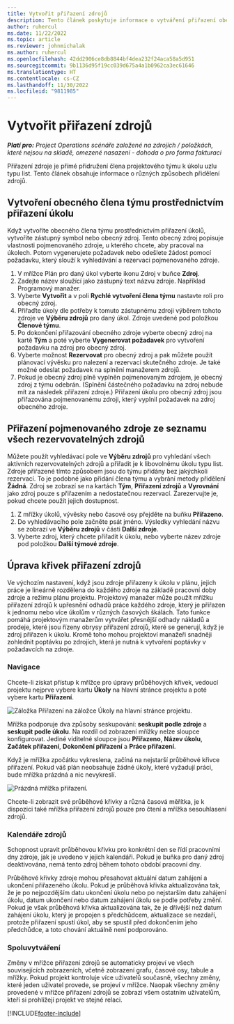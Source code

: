 ```yaml
---
title: Vytvořit přiřazení zdrojů
description: Tento článek poskytuje informace o vytváření přiřazení obecných a pojmenovaných zdrojů.
author: ruhercul
ms.date: 11/22/2022
ms.topic: article
ms.reviewer: johnmichalak
ms.author: ruhercul
ms.openlocfilehash: 42dd2906ce8db8844bf4dea232f24aca58a5d951
ms.sourcegitcommit: 9b1136d95f19cc039d675a4a1b0962ca3ec61646
ms.translationtype: HT
ms.contentlocale: cs-CZ
ms.lasthandoff: 11/30/2022
ms.locfileid: "9811985"
---
```

# <a name="create-resource-assignments"></a>Vytvořit přiřazení zdrojů

_**Platí pro:** Project Operations scénáře založené na zdrojích / položkách, které nejsou na skladě, omezené nasazení - dohoda o pro forma fakturaci_


Přiřazení zdroje je přímé přidružení člena projektového týmu k úkolu uzlu typu list. Tento článek obsahuje informace o různých způsobech přidělení zdrojů.

## <a name="create-a-generic-team-member-through-task-assignment"></a>Vytvoření obecného člena týmu prostřednictvím přiřazení úkolu


Když vytvoříte obecného člena týmu prostřednictvím přiřazení úkolů, vytvoříte zástupný symbol nebo obecný zdroj. Tento obecný zdroj popisuje vlastnosti pojmenovaného zdroje, u kterého chcete, aby pracoval na úkolech. Potom vygenerujete požadavek nebo odešlete žádost pomocí požadavku, který slouží k vyhledávání a rezervaci pojmenovaného zdroje.

1. V mřížce Plán pro daný úkol vyberte ikonu Zdroj v buňce **Zdroj**.
2. Zadejte název sloužící jako zástupný text názvu zdroje. Například Programový manažer.
3. Vyberte **Vytvořit** a v poli **Rychlé vytvoření člena týmu** nastavte roli pro obecný zdroj.
4. Přiřaďte úkoly dle potřeby k tomuto zástupnému zdroji výběrem tohoto zdroje ve **Výběru zdrojů** pro daný úkol. Zdroje uvedené pod položkou **Členové týmu**.
5. Po dokončení přiřazování obecného zdroje vyberte obecný zdroj na kartě **Tým** a poté vyberte **Vygenerovat požadavek** pro vytvoření požadavku na zdroj pro obecný zdroj.
6. Vyberte možnost **Rezervovat** pro obecný zdroj a pak můžete použít plánovací vývěsku pro nalezení a rezervaci skutečného zdroje. Je také možné odeslat požadavek na splnění manažerem zdrojů.
7. Pokud je obecný zdroj plně vyplněn pojmenovaným zdrojem, je obecný zdroj z týmu odebrán. (Splnění částečného požadavku na zdroj nebude mít za následek přiřazení zdroje.) Přiřazení úkolu pro obecný zdroj jsou přiřazována pojmenovanému zdroji, který vyplnil požadavek na zdroj obecného zdroje.

## <a name="assign-a-named-resource-from-the-list-of-all-bookable-resources"></a>Přiřazení pojmenovaného zdroje ze seznamu všech rezervovatelných zdrojů

Můžete použít vyhledávací pole ve **Výběru zdrojů** pro vyhledání všech aktivních rezervovatelných zdrojů a přiřadit je k libovolnému úkolu typu list. Zdroje přiřazené tímto způsobem jsou do týmu přidány bez jakýchkoli rezervací. To je podobné jako přidání člena týmu a vybrání metody přidělení **Žádná**. Zdroj se zobrazí se na kartách **Tým**, **Přiřazení zdrojů** a **Vyrovnání** jako zdroj pouze s přiřazením a nedostatečnou rezervací. Zarezervujte je, pokud chcete použít jejich dostupnost.

1. Z mřížky úkolů, vývěsky nebo časové osy přejděte na buňku **Přiřazeno**.
2. Do vyhledávacího pole začněte psát jméno. Výsledky vyhledání názvu se zobrazí ve **Výběru zdrojů** v části **Další zdroje**.
3. Vyberte zdroj, který chcete přiřadit k úkolu, nebo vyberte název zdroje pod položkou **Další týmové zdroje**.

## <a name="editing-resource-assignment-contours"></a>Úprava křivek přiřazení zdrojů

Ve výchozím nastavení, když jsou zdroje přiřazeny k úkolu v plánu, jejich práce je lineárně rozdělena do každého zdroje na základě pracovní doby zdroje a režimu plánu projektu. Projektový manažer může použít mřížku přiřazení zdrojů k upřesnění odhadů práce každého zdroje, který je přiřazen k jednomu nebo více úkolům v různých časových škálách. Tato funkce pomáhá projektovým manažerům vytvářet přesnější odhady nákladů a prodeje, které jsou řízeny obrysy přiřazení zdrojů, které se generují, když je zdroj přiřazen k úkolu. Kromě toho mohou projektoví manažeři snadněji zohlednit poptávku po zdrojích, která je nutná k vytvoření poptávky v požadavcích na zdroje.

### <a name="navigation"></a>Navigace

Chcete-li získat přístup k mřížce pro úpravy průběhových křivek, vedoucí projektu nejprve vybere kartu **Úkoly** na hlavní stránce projektu a poté vybere kartu **Přiřazení**.

![Záložka Přiřazení na záložce Úkoly na hlavní stránce projektu.](media/AssignmentGrid.png)

Mřížka podporuje dva způsoby seskupování: **seskupit podle zdroje** a **seskupit podle úkolu**. Na rozdíl od zobrazení mřížky nelze sloupce konfigurovat. Jediné viditelné sloupce jsou **Přiřazeno**, **Název úkolu**, **Začátek přiřazení**, **Dokončení přiřazení** a **Práce přiřazení**.

Když je mřížka zpočátku vykreslena, začíná na nejstarší průběhové křivce přiřazení. Pokud váš plán neobsahuje žádné úkoly, které vyžadují práci, bude mřížka prázdná a nic nevykreslí.

![Prázdná mřížka přiřazení.](media/emptyassignmentgrid.png)

Chcete-li zobrazit své průběhové křivky a různá časová měřítka, je k dispozici také mřížka přiřazení zdrojů pouze pro čtení a mřížka sesouhlasení zdrojů.

### <a name="resource-calendars"></a>Kalendáře zdrojů

Schopnost upravit průběhovou křivku pro konkrétní den se řídí pracovními dny zdroje, jak je uvedeno v jejich kalendáři. Pokud je buňka pro daný zdroj deaktivována, nemá tento zdroj během tohoto období pracovní dny.

Průběhové křivky zdroje mohou přesahovat aktuální datum zahájení a ukončení přiřazeného úkolu. Pokud je průběhová křivka aktualizována tak, že je po nejpozdějším datu ukončení úkolu nebo po nejstarším datu zahájení úkolu, datum ukončení nebo datum zahájení úkolu se podle potřeby změní. Pokud je však průběhová křivka aktualizována tak, že je dřívější než datum zahájení úkolu, který je propojen s předchůdcem, aktualizace se nezdaří, protože přiřazení spustí úkol, aby se spustil před dokončením jeho předchůdce, a toto chování aktuálně není podporováno.

### <a name="co-authoring"></a>Spoluvytváření

Změny v mřížce přiřazení zdrojů se automaticky projeví ve všech souvisejících zobrazeních, včetně zobrazení grafu, časové osy, tabule a mřížky. Pokud projekt kontroluje více uživatelů současně, všechny změny, které jeden uživatel provede, se projeví v mřížce. Naopak všechny změny provedené v mřížce přiřazení zdrojů se zobrazí všem ostatním uživatelům, kteří si prohlížejí projekt ve stejné relaci.

[!INCLUDE[footer-include](../includes/footer-banner.md)]
